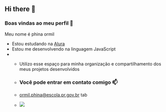 ## Hi there 👋 

### Boas vindas ao meu perfil 💙

Meu nome é phina ormil 

- Estou estudando na [Alura](https://www.alura.com.br)
- Estou me desenvolvendo na linguagem JavaScript
-  - Utilizo esse espaço para minha organização e compartilhamento dos meus projetos desenvolvidos
 
   -  ### Você pode entrar em contato comigo 📫

   -  ormil.phina@escola.pr.gov.br
 tab
   -  ![](https://tenor.com/pt-BR/search/cheers-gifs)
     
